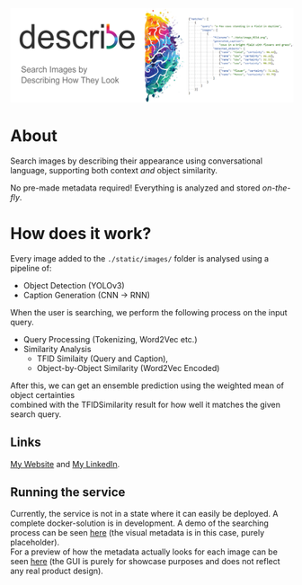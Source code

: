 

<img src="./demos/banner.png" alt="drawing"/>

# About

Search images by describing their appearance using
conversational language, supporting both context
_and_ object similarity.

No pre-made metadata required! Everything is 
analyzed and stored _on-the-fly_.

# How does it work?
Every image added to the ```./static/images/``` folder is analysed using a pipeline of:
- Object Detection (YOLOv3)
- Caption Generation (CNN -> RNN)

When the user is searching, we perform the
following process on the input query.
- Query Processing (Tokenizing, Word2Vec etc.)
- Similarity Analysis
  - TFID Similaity (Query and Caption),
  - Object-by-Object Similarity (Word2Vec Encoded) 

After this, we can get an ensemble prediction using the weighted mean of object certainties\
combined with the TFIDSimilarity result for how well it matches the given search query.

## Links
[My Website](https://frederikgram.github.io/) and 
[My LinkedIn](https://www.linkedin.com/in/frederikgramkortegaard/).
## Running the service
Currently, the service is not in a state where it can easily be deployed. A complete docker-solution is in development. A demo of the searching process can be seen [here](./demos/search_demo.gif) (the visual metadata is in this case, purely placeholder).  
For a preview of how the metadata actually looks for each image can be seen [here](./demos/metadata-showcase.gif) (the GUI is purely for showcase purposes and does not reflect any real product design).
